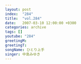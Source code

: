 ```yaml
---
layout: post
index:  "284"
title:  "vol.284"
date:   2007-03-10 12:00:00 +0300
categories: archive
tags: []
youtube: "284"
greetingM: 
greetingT: 
songName: ひとり上手
singer: 中島みゆき
---
```

